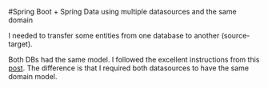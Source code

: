 #Spring Boot + Spring Data using multiple datasources and the same domain

I needed to transfer some entities from one database to another (source-target).

Both DBs had the same model. 
I followed the excellent instructions from this [post](https://medium.com/@joeclever/using-multiple-datasources-with-spring-boot-and-spring-data-6430b00c02e7).
The difference is that I required both datasources to have the same domain model.    
